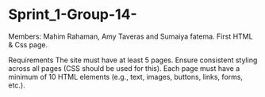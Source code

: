 # Sprint_1-Group-14-
Members: Mahim Rahaman, Amy Taveras and Sumaiya fatema. First HTML &amp; Css page. 



Requirements
The site must have at least 5 pages.
Ensure consistent styling across all pages (CSS should be used for this).
Each page must have a minimum of 10 HTML elements (e.g., text, images, buttons, links, forms,
etc.).
